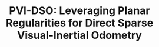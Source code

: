 ---
authors:
  - name: Bo Xu
    url: https://github.com/boxuLibrary
  - name: Xin Li
    url: https://lixin.ai/
  - name: Jingrong Wang
    url: ""
  - name: Chau Yuen
    url: https://blogs.ntu.edu.sg/chau-yuen/
  - name: Jiancheng Li
    url: ""
published_place: IEEE Sensors Journal
published_year: 2023
paper_id: "2osOgNQ5qMEC"
title: "PVI-DSO: Leveraging Planar Regularities for Direct Sparse Visual-Inertial Odometry"
slug: pvi-dso-leveraging-planar-regularities-for-direct-sparse-visual-inertial-odometry
featured: true
bibtex:
  |-
    @ARTICLE{xu2023pvi,
      author={Xu, Bo and Li, Xin and Wang, Jingrong and Yuen, Chau and Li, Jiancheng},
      journal={IEEE Sensors Journal}, 
      title={PVI-DSO: Leveraging Planar Regularities for Direct Sparse Visual-Inertial Odometry}, 
      year={2023},
      volume={23},
      number={15},
      pages={17415-17425},
      keywords={Three-dimensional displays;Feature extraction;Cameras;Pose estimation;Odometry;Sensors;Visualization;3-D mesh;direct sparse method;planar regularities;visual-inertial odometry (VIO)},
      doi={10.1109/JSEN.2023.3285786}
    }
homepage: https://arxiv.org/abs/2204.02635
links:
  - name: PDF
    url: https://arxiv.org/abs/2204.02635
  - name: arXiv
    url: https://arxiv.org/abs/2204.02635
  - name: code
    url: https://github.com/boxuLibrary/PVI-DSO-SIM
---